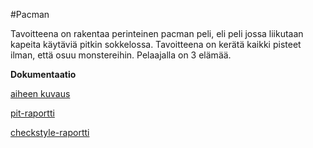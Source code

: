 #Pacman

Tavoitteena on rakentaa perinteinen pacman peli, eli peli jossa liikutaan
kapeita käytäviä pitkin sokkelossa. Tavoitteena on kerätä kaikki pisteet
ilman, että osuu monstereihin. Pelaajalla on 3 elämää.

**Dokumentaatio**

[aiheen kuvaus](dokumentaatio/aiheenKuvausJaRakenne.md)

[pit-raportti](https://htmlpreview.github.io/?https://github.com/langj1/Pacman/blob/master/dokumentaatio/pit/201702032349/index.html)

[checkstyle-raportti](https://htmlpreview.github.io/?https://github.com/langj1/Pacman/blob/master/dokumentaatio/site/checkstyle.html)

